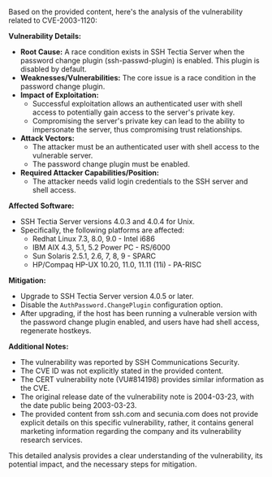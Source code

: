 Based on the provided content, here's the analysis of the vulnerability related to CVE-2003-1120:

**Vulnerability Details:**

*   **Root Cause:** A race condition exists in SSH Tectia Server when the password change plugin (ssh-passwd-plugin) is enabled. This plugin is disabled by default.
*   **Weaknesses/Vulnerabilities:** The core issue is a race condition in the password change plugin.
*   **Impact of Exploitation:**
    *   Successful exploitation allows an authenticated user with shell access to potentially gain access to the server's private key.
    *   Compromising the server's private key can lead to the ability to impersonate the server, thus compromising trust relationships.
*   **Attack Vectors:**
    *   The attacker must be an authenticated user with shell access to the vulnerable server.
    *   The password change plugin must be enabled.
*   **Required Attacker Capabilities/Position:**
    *   The attacker needs valid login credentials to the SSH server and shell access.

**Affected Software:**

*   SSH Tectia Server versions 4.0.3 and 4.0.4 for Unix.
*   Specifically, the following platforms are affected:
    *   Redhat Linux 7.3, 8.0, 9.0 - Intel i686
    *   IBM AIX 4.3, 5.1, 5.2 Power PC - RS/6000
    *   Sun Solaris 2.5.1, 2.6, 7, 8, 9 - SPARC
    *   HP/Compaq HP-UX 10.20, 11.0, 11.11 (11i) - PA-RISC

**Mitigation:**

*   Upgrade to SSH Tectia Server version 4.0.5 or later.
*   Disable the `AuthPassword.ChangePlugin` configuration option.
*   After upgrading, if the host has been running a vulnerable version with the password change plugin enabled, and users have had shell access, regenerate hostkeys.

**Additional Notes:**

*   The vulnerability was reported by SSH Communications Security.
*   The CVE ID was not explicitly stated in the provided content.
*   The CERT vulnerability note (VU#814198) provides similar information as the CVE.
*   The original release date of the vulnerability note is 2004-03-23, with the date public being 2003-03-23.
*   The provided content from ssh.com and secunia.com does not provide explicit details on this specific vulnerability, rather, it contains general marketing information regarding the company and its vulnerability research services.

This detailed analysis provides a clear understanding of the vulnerability, its potential impact, and the necessary steps for mitigation.